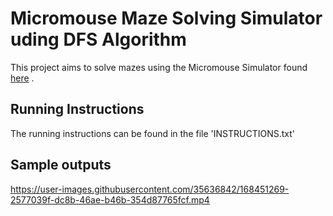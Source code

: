 # Micromouse Maze Solving Simulator uding DFS Algorithm

This project aims to solve mazes using the Micromouse Simulator found <a href="https://github.com/mackorone/mms" target="_blank">here</a> .

## Running Instructions

The running instructions can be found in the file 'INSTRUCTIONS.txt'

## Sample outputs



https://user-images.githubusercontent.com/35636842/168451269-2577039f-dc8b-46ae-b46b-354d87765fcf.mp4


